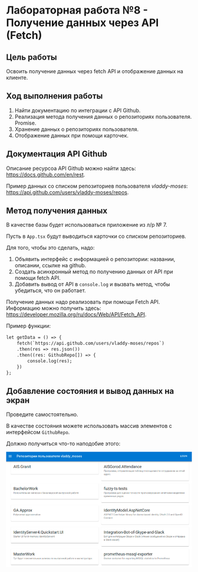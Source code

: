 # Лабораторная работа №8 - Получение данных через API (Fetch)

## Цель работы

Освоить получение данных через fetch API и отображение данных на клиенте.

## Ход выполнения работы

1. Найти документацию по интеграции с API Github.
2. Реализация метода получения данных о репозиториях пользователя. Promise.
3. Хранение данных о репозиториях пользователя.
4. Отображение данных при помощи карточек.

## Документация API Github

Описание ресурсоа API Github можно найти здесь: <https://docs.github.com/en/rest>.

Пример данных со списком репозиториев пользователя _vladdy-moses_: <https://api.github.com/users/vladdy-moses/repos>.

## Метод получения данных

В качестве базы будет использоваться приложение из л/р № 7.

Пусть в `App.tsx` будут выводиться карточки со списком репозиториев.

Для того, чтобы это сделать, надо:

1. Объявить интерфейс с информацией о репозитории: названии, описании, ссылке на github.
2. Создать асинхронный метод по получению данных от API при помощи fetch API.
3. Добавить вывод от API в `console.log` и вызвать метод, чтобы убедиться, что он работает.

Получение данных надо реализовать при помощи Fetch API.
Информацию можно получить здесь: <https://developer.mozilla.org/ru/docs/Web/API/Fetch_API>.

Пример функции:

```tsx
let getData = () => {
    fetch(`https://api.github.com/users/vladdy-moses/repos`)
    .then(res => res.json())
    .then((res: GithubRepo[]) => {
        console.log(res);
    })
};
```

## Добавление состояния и вывод данных на экран

Проведите самостоятельно.

В качестве состояния можете использовать массив элементов с интерфейсом `GithubRepo`.

Должно получиться что-то наподобие этого:

![](example.png)
